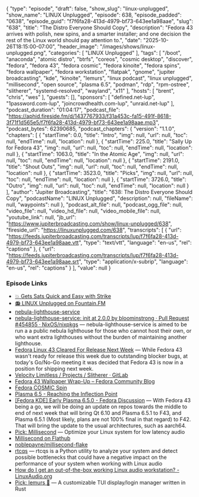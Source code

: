 {
  "type": "episode",
  "draft": false,
  "show_slug": "linux-unplugged",
  "show_name": "LINUX Unplugged",
  "episode": 638,
  "episode_padded": "0638",
  "episode_guid": "f7f6fa28-413d-4979-bf73-643ee1a98aae",
  "slug": "638",
  "title": "The Distro Everyone Should Copy",
  "description": "Fedora 43 arrives with polish, new spins, and a smarter installer; and one decision the rest of the Linux world should pay attention to.",
  "date": "2025-10-26T18:15:00-07:00",
  "header_image": "/images/shows/linux-unplugged.png",
  "categories": [
    "LINUX Unplugged"
  ],
  "tags": [
    "/boot",
    "anaconda",
    "atomic distro",
    "btrfs",
    "coreos",
    "cosmic desktop",
    "discover",
    "fedora",
    "fedora 43",
    "fedora cosmic",
    "fedora kinoite",
    "fedora spins",
    "fedora wallpaper",
    "fedora workstation",
    "flatpak",
    "gnome",
    "jupiter broadcasting",
    "kde",
    "kinoite",
    "lemurs",
    "linux podcast",
    "linux unplugged",
    "millisecond",
    "open source",
    "plasma 6.5",
    "podman",
    "rdp",
    "rpm-ostree",
    "slitherer",
    "systemd-resolved",
    "wayland",
    "x11"
  ],
  "hosts": [
    "brent",
    "chris",
    "wes"
  ],
  "guests": [],
  "sponsors": [
    "defined.net-lup",
    "1password.com-lup",
    "joincrowdhealth.com-lup",
    "unraid.net-lup"
  ],
  "podcast_duration": "01:04:17",
  "podcast_file": "https://aphid.fireside.fm/d/1437767933/f31a453c-fa15-491f-8618-3f71f1d565e5/f7f6fa28-413d-4979-bf73-643ee1a98aae.mp3",
  "podcast_bytes": 62390685,
  "podcast_chapters": {
    "version": "1.1.0",
    "chapters": [
      {
        "startTime": 0.0,
        "title": "Intro",
        "img": null,
        "url": null,
        "toc": null,
        "endTime": null,
        "location": null
      },
      {
        "startTime": 225.0,
        "title": "Sally Up for Fedora 43",
        "img": null,
        "url": null,
        "toc": null,
        "endTime": null,
        "location": null
      },
      {
        "startTime": 1063.0,
        "title": "In the Atomic Age",
        "img": null,
        "url": null,
        "toc": null,
        "endTime": null,
        "location": null
      },
      {
        "startTime": 2191.0,
        "title": "Shout Outs",
        "img": null,
        "url": null,
        "toc": null,
        "endTime": null,
        "location": null
      },
      {
        "startTime": 3523.0,
        "title": "Picks",
        "img": null,
        "url": null,
        "toc": null,
        "endTime": null,
        "location": null
      },
      {
        "startTime": 3726.0,
        "title": "Outro",
        "img": null,
        "url": null,
        "toc": null,
        "endTime": null,
        "location": null
      }
    ],
    "author": "Jupiter Broadcasting",
    "title": "638: The Distro Everyone Should Copy",
    "podcastName": "LINUX Unplugged",
    "description": null,
    "fileName": null,
    "waypoints": null
  },
  "podcast_alt_file": null,
  "podcast_ogg_file": null,
  "video_file": null,
  "video_hd_file": null,
  "video_mobile_file": null,
  "youtube_link": null,
  "jb_url": "https://www.jupiterbroadcasting.com/show/linux-unplugged/638",
  "fireside_url": "https://linuxunplugged.com/638",
  "transcripts": [
    {
      "url": "https://feeds.jupiterbroadcasting.com/transcripts/lup/f7f6fa28-413d-4979-bf73-643ee1a98aae.vtt",
      "type": "text/vtt",
      "language": "en-us",
      "rel": "captions"
    },
    {
      "url": "https://feeds.jupiterbroadcasting.com/transcripts/lup/f7f6fa28-413d-4979-bf73-643ee1a98aae.srt",
      "type": "application/x-subrip",
      "language": "en-us",
      "rel": "captions"
    }
  ],
  "value": null
}


### Episode Links

* [💥 Gets Sats Quick and Easy with Strike](https://strike.me/ "💥 Gets Sats Quick and Easy with Strike")
* [📻 LINUX Unplugged on Fountain.FM](https://www.fountain.fm/show/dWiuBeqpDSM86AwXRXov "📻 LINUX Unplugged  on Fountain.FM")
* [nebula-lighthouse-service](https://github.com/manuels/nebula-lighthouse-service "nebula-lighthouse-service")
* [nebula-lighthouse-service: init at 2.0.0 by bloominstrong · Pull Request #454855 · NixOS/nixpkgs](https://github.com/NixOS/nixpkgs/pull/454855 "nebula-lighthouse-service: init at 2.0.0 by bloominstrong · Pull Request #454855 · NixOS/nixpkgs") — nebula-lighthouse-service is aimed to be run a a public nebula lighthouse for those who cannot host their own, or who want extra lighthouses without the burden of maintaining another lighthouse.
* [Fedora Linux 43 Cleared For Release Next Week](https://www.phoronix.com/news/Fedora-43-Next-Week "Fedora Linux 43 Cleared For Release Next Week") — While Fedora 43 wasn't ready for release this week due to outstanding blocker bugs, at today's Go/No-Go meeting it was decided that Fedora 43 is now in a position for shipping next week.
* [Velocity Limitless / Projects / Slitherer · GitLab](https://gitlab.com/VelocityLimitless/Projects/slitherer "Velocity Limitless / Projects / Slitherer · GitLab")
* [Fedora 43 Wallpaper Wrap-Up – Fedora Community Blog](https://communityblog.fedoraproject.org/fedora-43-wallpaper-wrap-up/ "Fedora 43 Wallpaper Wrap-Up – Fedora Community Blog")
* [Fedora COSMIC Spin](https://fedoraproject.org/spins/cosmic/ "Fedora COSMIC Spin")
* [Plasma 6.5 - Reaching the Inflection Point](https://kde.org/announcements/plasma/6/6.5.0/ "Plasma 6.5 - Reaching the Inflection Point")
* [[Fedora KDE] Early Plasma 6.5.0 - Fedora Discussion](https://discussion.fedoraproject.org/t/fedora-kde-early-plasma-6-5-0/169599/4 "\[Fedora KDE\] Early Plasma 6.5.0 - Fedora Discussion") — With Fedora 43 being a go, we will be doing an update on repos towards the middle to end of next week that will bring Qt 6.10 and Plasma 6.5.1 to F43, and Plasma 6.5.1 (Most likely, plans are not 100% final in that regard) to F42. That will bring the update to the usual architectures, such as aarch64.
* [Pick: Millisecond](https://github.com/gaheldev/Millisecond "Pick: Millisecond") — Optimize your Linux system for low latency audio
* [Millisecond on Flathub](https://flathub.org/en/apps/io.github.gaheldev.Millisecond "Millisecond on Flathub")
* [noblepayne/millisecond-flake](https://github.com/noblepayne/millisecond-flake "noblepayne/millisecond-flake")
* [rtcqs](https://codeberg.org/rtcqs/rtcqs "rtcqs") — rtcqs is a Python utility to analyze your system and detect possible bottlenecks that could have a negative impact on the performance of your system when working with Linux audio
* [How do I get an out-of-the-box working Linux audio workstation? - LinuxAudio.org](https://wiki.linuxaudio.org/wiki/system_configuration "How do I get an out-of-the-box working Linux audio workstation? - LinuxAudio.org")
* [Pick: lemurs 🐒](https://github.com/coastalwhite/lemurs "Pick: lemurs 🐒") — A customizable TUI display/login manager written in Rust
